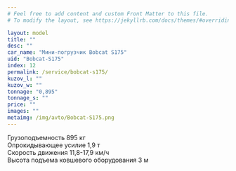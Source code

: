 ```yaml
---
# Feel free to add content and custom Front Matter to this file.
# To modify the layout, see https://jekyllrb.com/docs/themes/#overriding-theme-defaults

layout: model
title: ""
desc: ""
car_name: "Мини-погрузчик Bobcat S175"
uid: "Bobcat-S175"
index: 12
permalink: /service/bobcat-s175/
kuzov_l: ""
kuzov_w: ""
tonnage: "0,895"
tonnage_s: ""
price: ""
images: ""
metaimg: /img/avto/Bobcat-S175.png
---
```


Грузоподъемность 895 кг  
Опрокидывающее усилие 1,9 т  
Скорость движения 11,8-17,9 км/ч  
Высота подъема ковшевого оборудования 3 м  